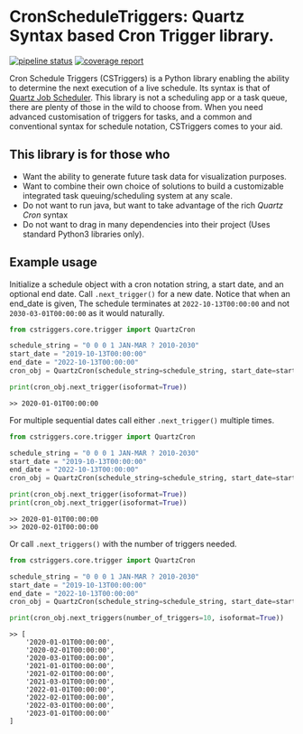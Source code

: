 # CronScheduleTriggers: Quartz Syntax based Cron Trigger library.

[![pipeline status](https://gitlab.com/dameon.andersen/cstriggers/badges/master/pipeline.svg)](https://gitlab.com/dameon.andersen/cstriggers/commits/master) [![coverage report](https://gitlab.com/dameon.andersen/cstriggers/badges/master/coverage.svg)](https://gitlab.com/dameon.andersen/cstriggers/commits/master)

 Cron Schedule Triggers (CSTriggers) is a Python library enabling the ability to determine the next execution of a live schedule. Its syntax is that of [Quartz Job Scheduler](http://www.quartz-scheduler.org). This library is not a scheduling app or a task queue, there are plenty of those in the wild to choose from. When you need advanced customisation of triggers for tasks, and a common and conventional syntax for schedule notation, CSTriggers comes to your aid. 
 
## This library is for those who

 - Want the ability to generate future task data for visualization purposes.
 - Want to combine their own choice of solutions to build a customizable integrated task queuing/scheduling system at any scale.
 - Do not want to run java, but want to take advantage of the rich _Quartz Cron_ syntax
 - Do not want to drag in many dependencies into their project (Uses standard Python3 libraries only).


## Example usage

Initialize a schedule object with a cron notation string, a start date, and an optional end date. Call `.next_trigger()` for a new date. Notice that when an end_date is given, The schedule terminates at `2022-10-13T00:00:00` and not `2030-03-01T00:00:00` as it would naturally.

```python
from cstriggers.core.trigger import QuartzCron

schedule_string = "0 0 0 1 JAN-MAR ? 2010-2030"
start_date = "2019-10-13T00:00:00"
end_date = "2022-10-13T00:00:00"
cron_obj = QuartzCron(schedule_string=schedule_string, start_date=start_date, end_date=end_date)

print(cron_obj.next_trigger(isoformat=True))
```
```
>> 2020-01-01T00:00:00
```

For multiple sequential dates call either `.next_trigger()` multiple times.

```python
from cstriggers.core.trigger import QuartzCron

schedule_string = "0 0 0 1 JAN-MAR ? 2010-2030"
start_date = "2019-10-13T00:00:00"
end_date = "2022-10-13T00:00:00"
cron_obj = QuartzCron(schedule_string=schedule_string, start_date=start_date, end_date=end_date)

print(cron_obj.next_trigger(isoformat=True))
print(cron_obj.next_trigger(isoformat=True))

```

```
>> 2020-01-01T00:00:00
>> 2020-02-01T00:00:00
```

Or call `.next_triggers()` with the number of triggers needed. 

```python
from cstriggers.core.trigger import QuartzCron

schedule_string = "0 0 0 1 JAN-MAR ? 2010-2030"
start_date = "2019-10-13T00:00:00"
end_date = "2022-10-13T00:00:00"
cron_obj = QuartzCron(schedule_string=schedule_string, start_date=start_date, end_date=end_date)

print(cron_obj.next_triggers(number_of_triggers=10, isoformat=True))
```

```
>> [
    '2020-01-01T00:00:00', 
    '2020-02-01T00:00:00', 
    '2020-03-01T00:00:00', 
    '2021-01-01T00:00:00', 
    '2021-02-01T00:00:00', 
    '2021-03-01T00:00:00', 
    '2022-01-01T00:00:00', 
    '2022-02-01T00:00:00', 
    '2022-03-01T00:00:00', 
    '2023-01-01T00:00:00'
]
```